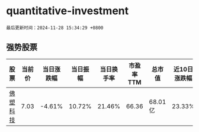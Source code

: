 # quantitative-investment

`最后更新时间：2024-11-28 15:34:29 +0800`

## 强势股票

|股票|当前价|当日涨跌幅|当日振幅|当日换手率|市盈率TTM|总市值|近10日涨跌幅|
|----|----|----|----|----|----|----|----|
|[佛塑科技](https://xueqiu.com/S/SZ000973)|7.03|-4.61%|10.72%|21.46%|66.36|68.01亿|23.33%|
